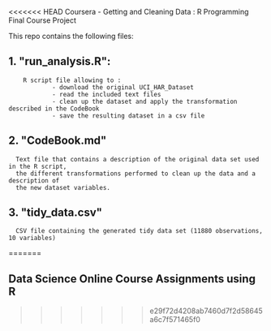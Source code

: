 <<<<<<< HEAD
Coursera - Getting and Cleaning Data : R Programming Final Course Project

This repo contains the following files:

## 1. "run_analysis.R":
        R script file allowing to :
                - download the original UCI_HAR_Dataset
                - read the included text files
                - clean up the dataset and apply the transformation described in the CodeBook
                - save the resulting dataset in a csv file

## 2. "CodeBook.md"
      Text file that contains a description of the original data set used in the R script,
      the different transformations performed to clean up the data and a description of
      the new dataset variables.

## 3. "tidy_data.csv"
      CSV file containing the generated tidy data set (11880 observations, 10 variables)
=======
## Data Science Online Course Assignments using R 
>>>>>>> e29f72d4208ab7460d7f2d58645a6c7f571465f0

